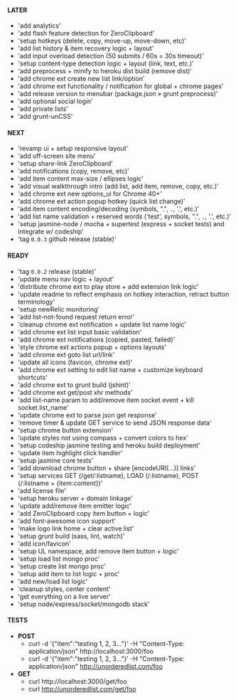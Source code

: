 #### LATER
- 'add analytics'
- 'add flash feature detection for ZeroClipboard'
- 'setup hotkeys (delete, copy, move-up, move-down, etc)'
- 'add list history & item recovery logic + layout'
- 'add input overload detection (50 submits / 60s = 30s timeout)'
- 'setup content-type detection logic + layout (link, text, etc.)'
- 'add preprocess + minify to heroku dist build (remove dist)'
- 'add chrome ext create new list link/option'
- 'add chrome ext functionality / notification for global + chrome pages'
- 'add release version to menubar (package.json » grunt preprocess)'
- 'add optional social login'
- 'add private lists'
- 'add grunt-unCSS'


#### NEXT
- 'revamp ui + setup responsive layout'
- 'add off-screen site menu'
- 'setup share-link ZeroClipboard'
- 'add notifications (copy, remove, etc)'
- 'add item content max-size / ellipses logic'
- 'add visual walkthrough intro (add list, add item, remove, copy, etc.)'
- 'add chrome ext new options_ui for Chrome 40+'
- 'add chrome ext action popup hotkey (quick list change)'
- 'add item content encoding/decoding (symbols, ".", `.`, '.', etc.)'
- 'add list name validation + reserved words ('test', symbols, ".", `.`, '.', etc.)'
- 'setup jasmine-node / mocha + supertest (express + socket tests) and integrate w/ codeship'
- 'tag `0.0.3` github release (stable)'


#### READY
- 'tag `0.0.2` release (stable)'
- 'update menu nav logic + layout'
- 'distribute chrome ext to play store + add extension link logic'
- 'update readme to reflect emphasis on hotkey interaction, retract button terminology'
- 'setup newRelic monitoring'
- 'add list-not-found request return error'
- 'cleanup chrome ext notification + update list name logic'
- 'add chrome ext list input basic validation'
- 'add chrome ext notifications (copied, pasted, failed)'
- 'style chrome ext actions popup + options layouts'
- 'add chrome ext goto list url/link'
- 'update all icons (favicon, chrome ext)'
- 'add chrome ext setting to edit list name + customize keyboard shortcuts'
- 'add chrome ext to grunt build (jshint)'
- 'add chrome ext get/post xhr methods'
- 'add list-name param to add/remove item socket event + kill socket.list_name'
- 'update chrome ext to parse json get response'
- 'remove timer & update GET service to send JSON response data'
- 'setup chrome button extension'
- 'update styles not using compass + convert colors to hex'
- 'setup codeship jasmine testing and heroku build deployment'
- 'update item highlight click handler'
- 'setup jasmine core tests'
- 'add download chrome button + share [encodeURI(...)] links'
- 'setup services GET (/get/:listname), LOAD (/:listname), POST (/:listname + {item:content})'
- 'add license file'
- 'setup heroku server + domain linkage'
- 'update add/remove item emitter logic'
- 'add ZeroClipboard copy item button + logic'
- 'add font-awesome icon support'
- 'make logo link home + clear active list'
- 'setup grunt build (sass, lint, watch)'
- 'add icon/favicon'
- 'setup UL namespace, add remove item button + logic'
- 'setup load list mongo proc'
- 'setup create list mongo proc'
- 'setup add item to list logic + proc'
- 'add new/load list logic'
- 'cleanup styles, center content'
- 'get everything on a live server'
- 'setup node/express/socket/mongodb stack'


#### TESTS
- **POST**
  - curl -d '{"item":"testing 1, 2, 3..."}' -H "Content-Type: application/json" http://localhost:3000/foo
  - curl -d '{"item":"testing 1, 2, 3..."}' -H "Content-Type: application/json" http://unorderedlist.com/foo
- **GET**
  - curl http://localhost:3000/get/foo
  - curl http://unorderedlist.com/get/foo
